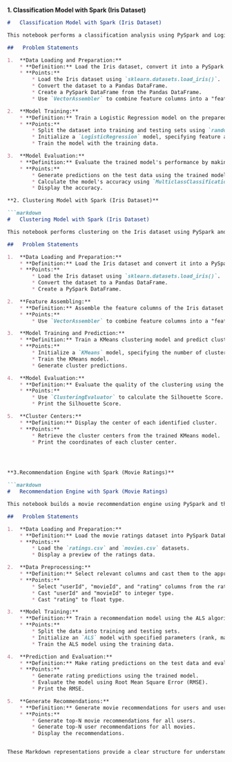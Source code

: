 

**1. Classification Model with Spark (Iris Dataset)**

```markdown
#   Classification Model with Spark (Iris Dataset)

This notebook performs a classification analysis using PySpark and Logistic Regression on the Iris dataset.

##   Problem Statements

1.  **Data Loading and Preparation:**
    * **Definition:** Load the Iris dataset, convert it into a PySpark DataFrame, and prepare it for machine learning by assembling features into a single vector column.
    * **Points:**
        * Load the Iris dataset using `sklearn.datasets.load_iris()`.
        * Convert the dataset to a Pandas DataFrame.
        * Create a PySpark DataFrame from the Pandas DataFrame.
        * Use `VectorAssembler` to combine feature columns into a "features" column.

2.  **Model Training:**
    * **Definition:** Train a Logistic Regression model on the prepared Iris dataset by splitting the data into training and testing sets and fitting the model.
    * **Points:**
        * Split the dataset into training and testing sets using `randomSplit()`.
        * Initialize a `LogisticRegression` model, specifying feature and label columns.
        * Train the model with the training data.

3.  **Model Evaluation:**
    * **Definition:** Evaluate the trained model's performance by making predictions on the test set and calculating the accuracy.
    * **Points:**
        * Generate predictions on the test data using the trained model.
        * Calculate the model's accuracy using `MulticlassClassificationEvaluator`.
        * Display the accuracy.

**2. Clustering Model with Spark (Iris Dataset)**

```markdown
#   Clustering Model with Spark (Iris Dataset)

This notebook performs clustering on the Iris dataset using PySpark and KMeans.

##   Problem Statements

1.  **Data Loading and Preparation:**
    * **Definition:** Load the Iris dataset and convert it into a PySpark DataFrame, preparing it for clustering.
    * **Points:**
        * Load the Iris dataset using `sklearn.datasets.load_iris()`.
        * Convert the dataset to a Pandas DataFrame.
        * Create a PySpark DataFrame.

2.  **Feature Assembling:**
    * **Definition:** Assemble the feature columns of the Iris dataset into a single vector column suitable for the KMeans algorithm.
    * **Points:**
        * Use `VectorAssembler` to combine feature columns into a "features" column.

3.  **Model Training and Prediction:**
    * **Definition:** Train a KMeans clustering model and predict cluster assignments for the Iris data points.
    * **Points:**
        * Initialize a `KMeans` model, specifying the number of clusters (k=3 for Iris).
        * Train the KMeans model.
        * Generate cluster predictions.

4.  **Model Evaluation:**
    * **Definition:** Evaluate the quality of the clustering using the Silhouette Score.
    * **Points:**
        * Use `ClusteringEvaluator` to calculate the Silhouette Score.
        * Print the Silhouette Score.

5.  **Cluster Centers:**
    * **Definition:** Display the center of each identified cluster.
    * **Points:**
        * Retrieve the cluster centers from the trained KMeans model.
        * Print the coordinates of each cluster center.




**3.Recommendation Engine with Spark (Movie Ratings)**

```markdown
#   Recommendation Engine with Spark (Movie Ratings)

This notebook builds a movie recommendation engine using PySpark and the Alternating Least Squares (ALS) algorithm.

##   Problem Statements

1.  **Data Loading and Preparation:**
    * **Definition:** Load the movie ratings dataset into PySpark DataFrames.
    * **Points:**
        * Load the `ratings.csv` and `movies.csv` datasets.
        * Display a preview of the ratings data.

2.  **Data Preprocessing:**
    * **Definition:** Select relevant columns and cast them to the appropriate data types.
    * **Points:**
        * Select "userId", "movieId", and "rating" columns from the ratings data.
        * Cast "userId" and "movieId" to integer type.
        * Cast "rating" to float type.

3.  **Model Training:**
    * **Definition:** Train a recommendation model using the ALS algorithm.
    * **Points:**
        * Split the data into training and testing sets.
        * Initialize an `ALS` model with specified parameters (rank, maxIter, regParam, coldStartStrategy).
        * Train the ALS model using the training data.

4.  **Prediction and Evaluation:**
    * **Definition:** Make rating predictions on the test data and evaluate the model's performance.
    * **Points:**
        * Generate rating predictions using the trained model.
        * Evaluate the model using Root Mean Square Error (RMSE).
        * Print the RMSE.

5.  **Generate Recommendations:**
    * **Definition:** Generate movie recommendations for users and user recommendations for movies.
    * **Points:**
        * Generate top-N movie recommendations for all users.
        * Generate top-N user recommendations for all movies.
        * Display the recommendations.


These Markdown representations provide a clear structure for understanding the purpose, problems addressed, and implementation details of each notebook.
